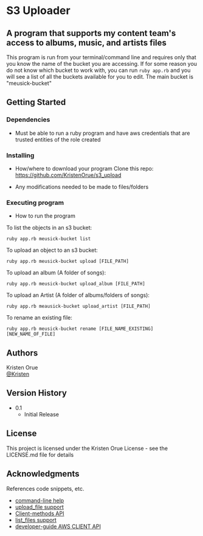 # S3 Uploader

## A program that supports my content team's access to albums, music, and artists files 

This program is run from your terminal/command line and requires only that you know the name of the bucket you are accessing.
If for some reason you do not know which bucket to work with, you can run 
```ruby app.rb``` and you will see a list of all the buckets available for you to edit. 
The main bucket is "meusick-bucket" 

## Getting Started

### Dependencies

* Must be able to run a ruby program and have aws credentials that are trusted entities of the role created

### Installing

* How/where to download your program
Clone this repo: https://github.com/KristenOrue/s3_upload

* Any modifications needed to be made to files/folders

### Executing program

* How to run the program

To list the objects in an s3 bucket:
```
ruby app.rb meusick-bucket list
```
To upload an object to an s3 bucket:
```
ruby app.rb meusick-bucket upload [FILE_PATH]
```

To upload an album (A folder of songs):
```
ruby app.rb meusick-bucket upload_album [FILE_PATH] 
```

To upload an Artist (A folder of albums/folders of songs):
```
ruby app.rb meausick-bucket upload_artist [FILE_PATH]
```

To rename an existing file:
```
ruby app.rb meusick-bucket rename [FILE_NAME_EXISTING] [NEW_NAME_OF_FILE]
```

## Authors

Kristen Orue  
[@Kristen](https://github.com/KristenOrue/s3_upload)

## Version History

* 0.1
    * Initial Release

## License

This project is licensed under the Kristen Orue License - see the LICENSE.md file for details

## Acknowledgments

References code snippets, etc.
* [command-line help](https://docs.aws.amazon.com/sdk-for-ruby/v3/developer-guide/hello.html)
* [upload_file support](https://docs.aws.amazon.com/sdk-for-ruby/v3/developer-guide/s3-example-upload-bucket-item.html)
* [Client-methods API](https://docs.aws.amazon.com/sdk-for-ruby/v2/api/Aws/S3/Client.html)
* [list_files support](https://docs.aws.amazon.com/code-samples/latest/catalog/ruby-s3-s3-ruby-example-list-bucket-items.rb.html)
* [developer-guide AWS CLIENT API](https://docs.aws.amazon.com/sdk-for-ruby/v3/developer-guide/aws-sdk-ruby-dg.pd)